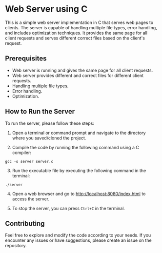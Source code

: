 # Web Server using C

This is a simple web server implementation in C that serves web pages to clients. The server is capable of handling multiple file types, error handling, and includes optimization techniques. It provides the same page for all client requests and serves different correct files based on the client's request.

## Prerequisites

- Web server is running and gives the same page for all client requests.
- Web server provides different and correct files for different client requests.
- Handling multiple file types.
- Error handling.
- Optimization.

## How to Run the Server

To run the server, please follow these steps:

1. Open a terminal or command prompt and navigate to the directory where you saved/cloned the project.

2. Compile the code by running the following command using a C compiler:
  
  ```
  gcc -o server server.c
  ```

3. Run the executable file by executing the following command in the terminal:
  
  ```
  ./server
  ```

4. Open a web browser and go to [http://localhost:8080/index.html](http://localhost:8080/index.html) to access the server.

5. To stop the server, you can press `Ctrl+C` in the terminal.

## Contributing

Feel free to explore and modify the code according to your needs. If you encounter any issues or have suggestions, please create an issue on the repository.
